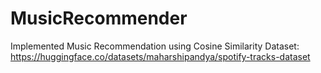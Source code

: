 # MusicRecommender
Implemented Music Recommendation using Cosine Similarity 
Dataset: https://huggingface.co/datasets/maharshipandya/spotify-tracks-dataset
